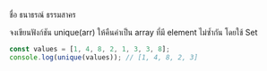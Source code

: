 ชื่อ ธนาธรณ์ ธรรมสาคร 

จงเขียนฟังก์ชัน unique(arr) ให้คืนค่าเป็น array ที่มี element ไม่ซ้ำกัน โดยใช้ Set

```js
const values = [1, 4, 8, 2, 1, 3, 3, 8];
console.log(unique(values)); // [1, 4, 8, 2, 3]
```
